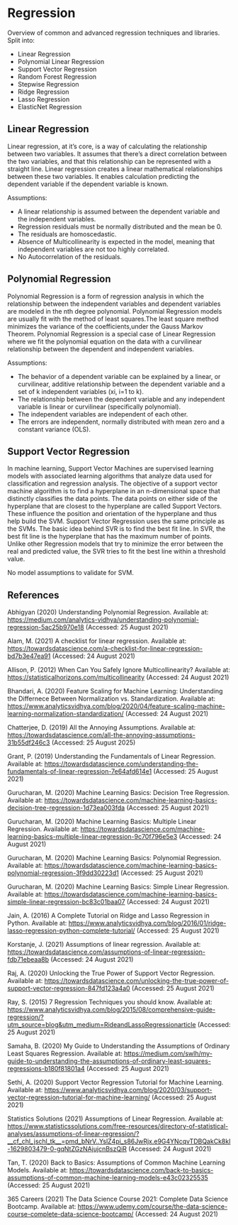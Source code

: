 # Regression
Overview of common and advanced regression techniques and libraries. Split into:

- Linear Regression
- Polynomial Linear Regression
- Support Vector Regression
- Random Forest Regression
- Stepwise Regression
- Ridge Regression
- Lasso Regression
- ElasticNet Regression

## Linear Regression
Linear regression, at it’s core, is a way of calculating the relationship between two variables. It assumes that there’s a direct correlation between the two variables, and that this relationship can be represented with a straight line. Linear regression creates a linear mathematical relationships between these two variables. It enables calculation predicting the dependent variable if the dependent variable is known.

Assumptions:

- A linear relationship is assumed between the dependent variable and the independent variables.
- Regression residuals must be normally distributed and the mean be 0.
- The residuals are homoscedastic.
- Absence of Multicollinearity is expected in the model, meaning that independent variables are not too highly correlated.
- No Autocorrelation of the residuals.

## Polynomial Regression
Polynomial Regression is a form of regression analysis in which the relationship between the independent variables and dependent variables are modeled in the nth degree polynomial. Polynomial Regression models are usually fit with the method of least squares.The least square method minimizes the variance of the coefficients,under the Gauss Markov Theorem. Polynomial Regression is a special case of Linear Regression where we fit the polynomial equation on the data with a curvilinear relationship between the dependent and independent variables.

Assumptions:

- The behavior of a dependent variable can be explained by a linear, or curvilinear, additive relationship between the dependent variable and a set of k independent variables (xi, i=1 to k).
- The relationship between the dependent variable and any independent variable is linear or curvilinear (specifically polynomial).
- The independent variables are independent of each other.
- The errors are independent, normally distributed with mean zero and a constant variance (OLS).

## Support Vector Regression
In machine learning, Support Vector Machines are supervised learning models with associated learning algorithms that analyze data used for classification and regression analysis. The objective of a support vector machine algorithm is to find a hyperplane in an n-dimensional space that distinctly classifies the data points. The data points on either side of the hyperplane that are closest to the hyperplane are called Support Vectors. These influence the position and orientation of the hyperplane and thus help build the SVM. Support Vector Regression uses the same principle as the SVMs. The basic idea behind SVR is to find the best fit line. In SVR, the best fit line is the hyperplane that has the maximum number of points. Unlike other Regression models that try to minimize the error between the real and predicted value, the SVR tries to fit the best line within a threshold value.

No model assumptions to validate for SVM.

## References

Abhigyan (2020) Understanding Polynomial Regression. Available at: https://medium.com/analytics-vidhya/understanding-polynomial-regression-5ac25b970e18 (Accessed: 25 August 2021)

Alam, M. (2021) A checklist for linear regression. Available at: https://towardsdatascience.com/a-checklist-for-linear-regression-bd7b3e47ea91 (Accessed: 24 August 2021)

Allison, P. (2012) When Can You Safely Ignore Multicollinearity? Available at: https://statisticalhorizons.com/multicollinearity (Accessed: 24 August 2021)

Bhandari, A. (2020) Feature Scaling for Machine Learning: Understanding the Differnece Between Normalization vs. Standardization. Available at: https://www.analyticsvidhya.com/blog/2020/04/feature-scaling-machine-learning-normalization-standardization/ (Accessed: 24 August 2021)

Chatterjee, D. (2019) All the Annoying Assumptions. Available at: https://towardsdatascience.com/all-the-annoying-assumptions-31b55df246c3 (Accessed: 25 August 2025)

Grant, P. (2019) Understanding the Fundamentals of Linear Regression. Available at: https://towardsdatascience.com/understanding-the-fundamentals-of-linear-regression-7e64afd614e1 (Accessed: 25 August 2021)

Gurucharan, M. (2020) Machine Learning Basics: Decision Tree Regression. Available at: https://towardsdatascience.com/machine-learning-basics-decision-tree-regression-1d73ea003fda (Accessed: 25 August 2021)

Gurucharan, M. (2020) Machine Learning Basics: Multiple Linear Regression. Available at: https://towardsdatascience.com/machine-learning-basics-multiple-linear-regression-9c70f796e5e3 (Accessed: 24 August 2021)

Gurucharan, M. (2020) Machine Learning Basics: Polynomial Regression. Available at: https://towardsdatascience.com/machine-learning-basics-polynomial-regression-3f9dd30223d1 (Accessed: 25 August 2021)

Gurucharan, M. (2020) Machine Learning Basics: Simple Linear Regression. Available at: https://towardsdatascience.com/machine-learning-basics-simple-linear-regression-bc83c01baa07 (Accessed: 24 August 2021)

Jain, A. (2016) A Complete Tutorial on Ridge and Lasso Regression in Python. Available at: https://www.analyticsvidhya.com/blog/2016/01/ridge-lasso-regression-python-complete-tutorial/ (Accessed: 25 August 2021)

Korstanje, J. (2021) Assumptions of linear regression. Available at: https://towardsdatascience.com/assumptions-of-linear-regression-fdb71ebeaa8b (Accessed: 24 August 2021)

Raj, A. (2020) Unlocking the True Power of Support Vector Regression. Available at: https://towardsdatascience.com/unlocking-the-true-power-of-support-vector-regression-847fd123a4a0 (Accessed: 25 August 2021)

Ray, S. (2015) 7 Regression Techniques you should know. Available at: https://www.analyticsvidhya.com/blog/2015/08/comprehensive-guide-regression/?utm_source=blog&utm_medium=RideandLassoRegressionarticle (Accessed: 25 August 2021)

Samaha, B. (2020) My Guide to Understanding the Assumptions of Ordinary Least Squares Regression. Available at: https://medium.com/swlh/my-guide-to-understanding-the-assumptions-of-ordinary-least-squares-regressions-b180f81801a4 (Accessed: 25 August 2021)

Sethi, A. (2020) Support Vector Regression Tutorial for Machine Learning. Available at: https://www.analyticsvidhya.com/blog/2020/03/support-vector-regression-tutorial-for-machine-learning/ (Accessed: 25 August 2021)

Statistics Solutions (2021) Assumptions of Linear Regression. Available at: https://www.statisticssolutions.com/free-resources/directory-of-statistical-analyses/assumptions-of-linear-regression/?__cf_chl_jschl_tk__=pmd_bNrV..YslZ4pi_s86JwRjx.e9G4YNcqvTDBQakCk8kI-1629803479-0-gqNtZGzNAjujcnBszQiR (Accessed: 24 August 2021)

Tan, T. (2020) Back to Basics: Assumptions of Common Machine Learning Models. Available at: https://towardsdatascience.com/back-to-basics-assumptions-of-common-machine-learning-models-e43c02325535 (Accessed: 25 August 2021)

365 Careers (2021) The Data Science Course 2021: Complete Data Science Bootcamp. Available at: https://www.udemy.com/course/the-data-science-course-complete-data-science-bootcamp/ (Accessed: 24 August 2021)
